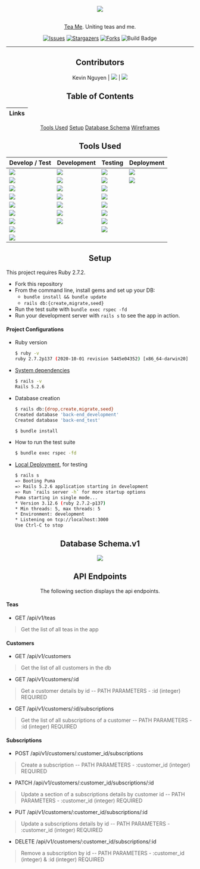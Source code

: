 <div align="center">

<img src="https://user-images.githubusercontent.com/73204318/148211548-2d080928-16b5-49cb-a862-ff3b34724c82.png"><br>
<br>

  [Tea Me](https://github.com/Listicle).  Uniting teas and me.

  [![Issues][issues-shield]][issues-url]
  [![Stargazers][stars-shield]][stars-url]
  [![Forks][forks-shield]][forks-url]
  ![Build Badge][build-badge]

---

## Contributors

Kevin Nguyen |
[<img src="https://img.shields.io/badge/GitHub-181717.svg?&style=flaste&logo=github&logoColor=white" />](https://github.com/denverdevelopments) |
[<img src= "https://img.shields.io/badge/in-LinkedIn-blue" />](https://www.linkedin.com/in/kevin-nguyen-59510520a/)


## Table of Contents
|Links
|--- |
[Tools Used](#tools-used)
[Setup](#setup)
[Database Schema](#database-schema)
[Wireframes](#wireframes)


## Tools Used

|Develop / Test|Development|Testing|Deployment
|--- |--- |--- |--- |
|[<img src="https://img.shields.io/badge/Ruby-CC0000.svg?&style=flaste&logo=ruby&logoColor=white" />](https://www.ruby-lang.org/en/downloads/)|[<img src="https://img.shields.io/badge/Git-F05032.svg?&style=flaste&logo=git&logoColor=white" />](https://git-scm.com/book/en/v2/Getting-Started-First-Time-Git-Setup)|[ <img src="https://img.shields.io/badge/rspec-b81818.svg?&style=flaste&logo=rubygems&logoColor=white" />](https://github.com/rspec/rspec-rails)|[<img src="https://img.shields.io/badge/Heroku-430098.svg?&style=flaste&logo=heroku&logoColor=white" />](http://virtual-watch-party.herokuapp.com)|
|[ <img src="https://img.shields.io/badge/Ruby%20On%20Rails-b81818.svg?&style=flat&logo=rubyonrails&logoColor=white" />](https://rubygems.org/gems/rails/versions/5.2.6)|[<img src="https://img.shields.io/badge/GitHub-181717.svg?&style=flaste&logo=github&logoColor=white" />](https://desktop.github.com/)|[<img src="https://img.shields.io/badge/capybara-b81818.svg?&style=flaste&logo=rubygems&logoColor=white" />](https://github.com/teamcapybara/capybara)|[<img src= "https://img.shields.io/badge/TravisCI-yellow"/>](https://travis-ci.com/)|
|[<img src="https://img.shields.io/badge/pry-b81818.svg?&style=flaste&logo=rubygems&logoColor=white" />](https://rubygems.org/gems/pry/versions/0.10.3)|[<img src="https://img.shields.io/badge/b-bootstrap-yellow"/>](https://rubygems.org/gems/bootstrap/versions/4.0.0)|[<img src="https://img.shields.io/badge/webmock-b81818.svg?&style=flaste&logo=rubygems&logoColor=white" />](https://github.com/bblimke/webmock)
|[<img src="https://img.shields.io/badge/sql-postgreSQL-green"/>](https://www.postgresql.org/)|[<img src="https://img.shields.io/badge/-HTML5-brightgreen"/>](https://developer.mozilla.org/en-US/docs/Web/HTML)|[<img src="https://img.shields.io/badge/-VCR-lightgrey"/>](https://github.com/vcr/vcr)
|[<img src="https://img.shields.io/badge/-Postico-yellowgreen"/>](https://eggerapps.at/postico/)|[<img src="https://img.shields.io/badge/-CSS3-brightgreen"/>](https://developer.mozilla.org/en-US/docs/Web/CSS)|[<img src="https://img.shields.io/badge/launchy-b81818.svg?&style=flaste&logo=rubygems&logoColor=white" />](https://rubygems.org/gems/launchy/versions/2.4.3)
|[<img src="https://img.shields.io/badge/OmniAuth-Google%20Oauth2-brightgreen"/>](https://github.com/zquestz/omniauth-google-oauth2)|[<img src="https://img.shields.io/badge/rubocop-b81818.svg?&style=flaste&logo=rubygems&logoColor=white" />](https://rubygems.org/gems/rubocop/versions/0.39.0)|[<img src="https://img.shields.io/badge/-FactoryBot-green"/>](https://github.com/thoughtbot/factory_bot)
|[<img src="https://img.shields.io/badge/-Figaro-yellow"/>](https://github.com/laserlemon/figaro)|[<img src="https://img.shields.io/badge/Atom-66595C.svg?&style=flaste&logo=atom&logoColor=white" />](https://atom.io/)|[<img src="https://img.shields.io/badge/-Faker-blue"/>](https://github.com/faker-ruby/faker)
|[<img src="https://img.shields.io/badge/faraday-b81818.svg?&style=flaste&logo=rubygems&logoColor=white" />](https://github.com/lostisland/faraday)||[<img src="https://img.shields.io/badge/simplecov-b81818.svg?&style=flaste&logo=rubygems&logoColor=white" />](https://rubygems.org/gems/simplecov/versions/0.12.0)|
|[<img src="https://img.shields.io/badge/Postman-FF6E4F.svg?&style=flat&logo=postman&logoColor=white" />](https://www.postman.com/product/rest-client/)|

</div>

<div align="center">

## Setup

</div>


  This project requires Ruby 2.7.2.

  * Fork this repository
  * From the command line, install gems and set up your DB:
      * `bundle install && bundle update`
      * `rails db:{create,migrate,seed}`
  * Run the test suite with `bundle exec rspec -fd`
  * Run your development server with `rails s` to see the app in action.

#### Project Configurations

  * Ruby version
      ```bash
      $ ruby -v
      ruby 2.7.2p137 (2020-10-01 revision 5445e04352) [x86_64-darwin20]
      ```

  * [System dependencies](https://github.com/prekinder/frontend/blob/main/Gemfile)
      ```bash
      $ rails -v
      Rails 5.2.6
      ```

  * Database creation
      ```bash
      $ rails db:{drop,create,migrate,seed}
      Created database 'back-end_development'
      Created database 'back-end_test'
      ```

      ```bash
      $ bundle install
      ```

  * How to run the test suite
      ```bash
      $ bundle exec rspec -fd
      ```

  * [Local Deployment](http://localhost:3000), for testing
      ```bash
      $ rails s
      => Booting Puma
      => Rails 5.2.6 application starting in development
      => Run `rails server -h` for more startup options
      Puma starting in single mode...
      * Version 3.12.6 (ruby 2.7.2-p137)
      * Min threads: 5, max threads: 5
      * Environment: development
      * Listening on tcp://localhost:3000
      Use Ctrl-C to stop
      ```


<div align="center">

## Database Schema.v1

<img src="https://user-images.githubusercontent.com/73204318/148212511-5af95fa1-cf98-40c7-a35c-1754437e6c5b.png">


## API Endpoints
The following section displays the api endpoints.

</div>

#### Teas
- GET /api/v1/teas
> Get the list of all teas in the app

#### Customers
- GET /api/v1/customers
> Get the list of all customers in the db

- GET /api/v1/customers/:id
> Get a customer details by id --
> PATH PARAMETERS - :id (integer) REQUIRED

- GET /api/v1/customers/:id/subscriptions
> Get the list of all subscriptions of a customer -- PATH PARAMETERS - :id (integer) REQUIRED

#### Subscriptions
- POST /api/v1/customers/:customer_id/subscriptions
> Create a subscription -- PATH PARAMETERS - :customer_id (integer) REQUIRED

- PATCH /api/v1/customers/:customer_id/subscriptions/:id
> Update a section of a subscriptions details by customer id -- PATH PARAMETERS - :customer_id (integer) REQUIRED

- PUT /api/v1/customers/:customer_id/subscriptions/:id
> Update a subscriptions details by id -- PATH PARAMETERS - :customer_id (integer) REQUIRED

- DELETE /api/v1/customers/:customer_id/subscriptions/:id
> Remove a subscription by id --
> PATH PARAMETERS - :customer_id (integer) & :id (integer) REQUIRED


<!-- MARKDOWN LINKS & IMAGES -->

[contributors-shield]: https://img.shields.io/github/contributors/pre-kinder/front-end.svg?style=flat-square
[forks-shield]: https://img.shields.io/github/forks/pre-kinder/front-end.svg?style=flat-square
[forks-url]: https://github.com/pre-kinder/front-end/network/members
[stars-shield]: https://img.shields.io/github/stars/pre-kinder/front-end.svg?style=flat-square
[stars-url]: https://github.com/pre-kinder/front-end/stargazers
[issues-shield]: https://img.shields.io/github/issues/pre-kinder/front-end.svg?style=flat-square
[issues-url]: https://github.com/pre-kinder/front-end/issues
[build-badge]: https://img.shields.io/circleci/build/github/pre-kinder/front-end?style=flat-square
